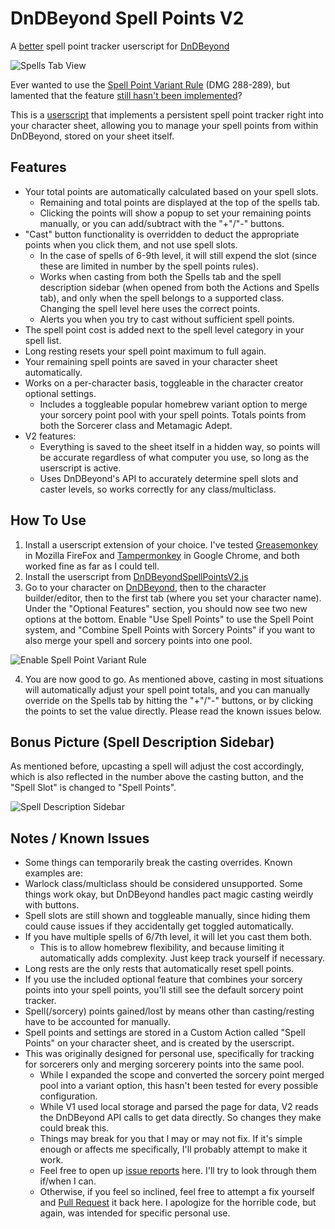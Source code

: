 # DnDBeyond Spell Points V2
A [better](https://github.com/Mwr247/DnDBeyondSpellPoints) spell point tracker userscript for [DnDBeyond](https://www.dndbeyond.com)

![Spells Tab View](https://user-images.githubusercontent.com/613020/121749639-02e1d280-cad9-11eb-85f6-2479ec8c1baf.png)

Ever wanted to use the [Spell Point Variant Rule](https://www.dndbeyond.com/sources/dmg/dungeon-masters-workshop#VariantSpellPoints) (DMG 288-289), but lamented that the feature [still hasn't been implemented](https://dndbeyond.zendesk.com/hc/en-us/community/posts/360023004153-Spell-Points)?

This is a [userscript](https://en.wikipedia.org/wiki/Userscript) that implements a persistent spell point tracker right into your character sheet, allowing you to manage your spell points from within DnDBeyond, stored on your sheet itself.

## Features
* Your total points are automatically calculated based on your spell slots.
  * Remaining and total points are displayed at the top of the spells tab.
  * Clicking the points will show a popup to set your remaining points manually, or you can add/subtract with the "+"/"-" buttons.
* "Cast" button functionality is overridden to deduct the appropriate points when you click them, and not use spell slots.
  * In the case of spells of 6-9th level, it will still expend the slot (since these are limited in number by the spell points rules).
  * Works when casting from both the Spells tab and the spell description sidebar (when opened from both the Actions and Spells tab), and only when the spell belongs to a supported class. Changing the spell level here uses the correct points.
  * Alerts you when you try to cast without sufficient spell points.
* The spell point cost is added next to the spell level category in your spell list.
* Long resting resets your spell point maximum to full again.
* Your remaining spell points are saved in your character sheet automatically.
* Works on a per-character basis, toggleable in the character creator optional settings.
  * Includes a toggleable popular homebrew variant option to merge your sorcery point pool with your spell points. Totals points from both the Sorcerer class and Metamagic Adept.
* V2 features:
  * Everything is saved to the sheet itself in a hidden way, so points will be accurate regardless of what computer you use, so long as the userscript is active.
  * Uses DnDBeyond's API to accurately determine spell slots and caster levels, so works correctly for any class/multiclass.

## How To Use

1. Install a userscript extension of your choice. I've tested [Greasemonkey](https://addons.mozilla.org/en-US/firefox/addon/greasemonkey/) in Mozilla FireFox and [Tampermonkey](https://chrome.google.com/webstore/detail/tampermonkey/dhdgffkkebhmkfjojejmpbldmpobfkfo) in Google Chrome, and both worked fine as far as I could tell.
2. Install the userscript from [DnDBeyondSpellPointsV2.js](https://raw.githubusercontent.com/Mwr247/DnDBeyondSpellPointsV2/main/DnDBeyondSpellPointsV2.js)
3. Go to your character on [DnDBeyond](https://www.dndbeyond.com/my-characters), then to the character builder/editor, then to the first tab (where you set your character name). Under the "Optional Features" section, you should now see two new options at the bottom. Enable "Use Spell Points" to use the Spell Point system, and "Combine Spell Points with Sorcery Points" if you want to also merge your spell and sorcery points into one pool.

![Enable Spell Point Variant Rule](https://user-images.githubusercontent.com/613020/121753588-ab476500-cae0-11eb-9e75-2f4e6a91244f.png)

4. You are now good to go. As mentioned above, casting in most situations will automatically adjust your spell point totals, and you can manually override on the Spells tab by hitting the "+"/"-" buttons, or by clicking the points to set the value directly. Please read the known issues below.

## Bonus Picture (Spell Description Sidebar)

As mentioned before, upcasting a spell will adjust the cost accordingly, which is also reflected in the number above the casting button, and the "Spell Slot" is changed to "Spell Points".

![Spell Description Sidebar](https://user-images.githubusercontent.com/613020/121754393-86ec8800-cae2-11eb-8a58-fb6ab1e5c416.png)

## Notes / Known Issues

* Some things can temporarily break the casting overrides. Known examples are:
* Warlock class/multiclass should be considered unsupported. Some things work okay, but DnDBeyond handles pact magic casting weirdly with buttons.
* Spell slots are still shown and toggleable manually, since hiding them could cause issues if they accidentally get toggled automatically.
* If you have multiple spells of 6/7th level, it will let you cast them both.
  * This is to allow homebrew flexibility, and because limiting it automatically adds complexity. Just keep track yourself if necessary.
* Long rests are the only rests that automatically reset spell points.
* If you use the included optional feature that combines your sorcery points into your spell points, you'll still see the default sorcery point tracker.
* Spell(/sorcery) points gained/lost by means other than casting/resting have to be accounted for manually.
* Spell points and settings are stored in a Custom Action called "Spell Points" on your character sheet, and is created by the userscript.
* This was originally designed for personal use, specifically for tracking for sorcerers only and merging sorcerery points into the same pool.
  * While I expanded the scope and converted the sorcery point merged pool into a variant option, this hasn't been tested for every possible configuration.
  * While V1 used local storage and parsed the page for data, V2 reads the DnDBeyond API calls to get data directly. So changes they make could break this.
  * Things may break for you that I may or may not fix. If it's simple enough or affects me specifically, I'll probably attempt to make it work.
  * Feel free to open up [issue reports](https://github.com/Mwr247/DnDBeyondSpellPointsV2/issues) here. I'll try to look through them if/when I can.
  * Otherwise, if you feel so inclined, feel free to attempt a fix yourself and [Pull Request](https://github.com/Mwr247/DnDBeyondSpellPointsV2/pulls) it back here. I apologize for the horrible code, but again, was intended for specific personal use.
